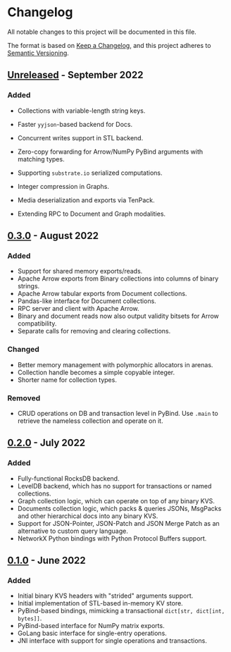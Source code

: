 # Changelog

All notable changes to this project will be documented in this file.

The format is based on [Keep a Changelog](https://keepachangelog.com/en/1.0.0/),
and this project adheres to [Semantic Versioning](https://semver.org/spec/v2.0.0.html).

## [Unreleased] - September 2022

### Added

- Collections with variable-length string keys.
- Faster `yyjson`-based backend for Docs.
- Concurrent writes support in STL backend.
- Zero-copy forwarding for Arrow/NumPy PyBind arguments with matching types.
- Supporting `substrate.io` serialized computations.

- Integer compression in Graphs.
- Media deserialization and exports via TenPack.
- Extending RPC to Document and Graph modalities.

## [0.3.0] - August 2022

### Added

- Support for shared memory exports/reads.
- Apache Arrow exports from Binary collections into columns of binary strings.
- Apache Arrow tabular exports from Document collections.
- Pandas-like interface for Document collections.
- RPC server and client with Apache Arrow.
- Binary and document reads now also output validity bitsets for Arrow compatibility.
- Separate calls for removing and clearing collections.

### Changed

- Better memory management with polymorphic allocators in arenas.
- Collection handle becomes a simple copyable integer.
- Shorter name for collection types.

### Removed

- CRUD operations on DB and transaction level in PyBind. Use `.main` to retrieve the nameless collection and operate on it.

## [0.2.0] - July 2022

### Added

- Fully-functional RocksDB backend.
- LevelDB backend, which has no support for transactions or named collections.
- Graph collection logic, which can operate on top of any binary KVS.
- Documents collection logic, which packs & queries JSONs, MsgPacks and other hierarchical docs into any binary KVS.
- Support for JSON-Pointer, JSON-Patch and JSON Merge Patch as an alternative to custom query language.
- NetworkX Python bindings with Python Protocol Buffers support.

## [0.1.0] - June 2022

### Added

- Initial binary KVS headers with "strided" arguments support.
- Initial implementation of STL-based in-memory KV store.
- PyBind-based bindings, mimicking a transactional `dict[str, dict[int, bytes]]`.
- PyBind-based interface for NumPy matrix exports.
- GoLang basic interface for single-entry operations.
- JNI interface with support for single operations and transactions.

[Unreleased]: https://github.com/unum-cloud/ukv/compare/v0.3.0...HEAD
[0.3.0]: https://github.com/unum-cloud/ukv/compare/v0.2.0...v0.3.0
[0.2.0]: https://github.com/unum-cloud/ukv/compare/v0.1.0...v0.2.0
[0.1.0]: https://github.com/unum-cloud/ukv/releases/tag/v0.1.0
